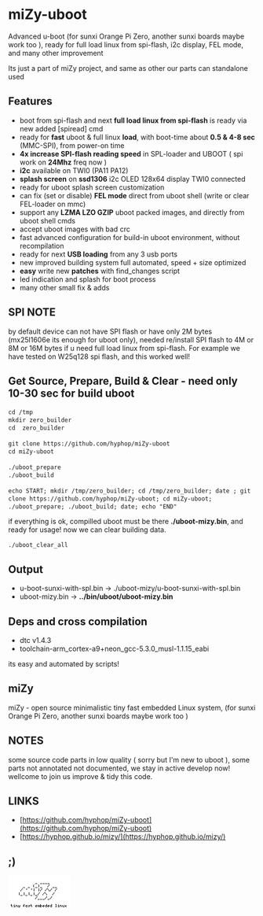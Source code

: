 # miZy-uboot

Advanced u-boot (for sunxi Orange Pi Zero, another sunxi boards maybe work too ), ready for full load linux from spi-flash, i2c display, FEL mode, and many other improvement 

Its just a part of miZy project, and same as other our parts can standalone used

## Features

* boot from spi-flash and next **full load linux from spi-flash** is ready via new added [spiread] cmd
* ready for **fast** uboot & full linux **load**, with boot-time about **0.5 & 4-8 sec** (MMC-SPI), from power-on time
* **4x increase SPI-flash reading speed** in SPL-loader and UBOOT ( spi work on **24Mhz** freq now )
* **i2c** available on TWI0 (PA11 PA12)
* **splash screen** on **ssd1306** i2c OLED 128x64 display TWI0 connected
* ready for uboot splash screen customization
* can fix (set or disable) **FEL mode** direct from uboot shell (write or clear FEL-loader on mmc)
* support any **LZMA LZO GZIP** uboot packed images, and directly from uboot shell cmds
* accept uboot images with bad crc 
* fast advanced configuration for build-in uboot environment, without recompilation
* ready for next **USB loading** from any 3 usb ports
* new improved building system full automated, speed + size optimized 
* **easy** write new **patches** with find_changes script
* led indication and splash for boot process
* many other small fix & adds

## SPI NOTE

by default device can not have SPI flash or have only 2M bytes (mx25l1606e its enough for uboot only),
needed re/install SPI flash to 4M or 8M or 16M bytes if u need  full load linux from spi-flash. For example 
we have tested on W25q128 spi flash, and this worked well!

## Get Source, Prepare, Build & Clear - need only 10-30 sec for build uboot

    cd /tmp
    mkdir zero_builder
    cd  zero_builder

    git clone https://github.com/hyphop/miZy-uboot
    cd miZy-uboot

    ./uboot_prepare
    ./uboot_build

    echo START; mkdir /tmp/zero_builder; cd /tmp/zero_builder; date ; git clone https://github.com/hyphop/miZy-uboot; cd miZy-uboot; ./uboot_prepare; ./uboot_build; date; echo "END"

if everything is ok, compilled uboot must be there **./uboot-mizy.bin**, and ready for usage!
now we can clear building data.

    ./uboot_clear_all

## Output

* u-boot-sunxi-with-spl.bin -> ./uboot-mizy/u-boot-sunxi-with-spl.bin
* uboot-mizy.bin -> **../bin/uboot/uboot-mizy.bin**
    
## Deps and cross compilation

* dtc v1.4.3
* toolchain-arm_cortex-a9+neon_gcc-5.3.0_musl-1.1.15_eabi

its easy and automated by scripts!

## miZy 
 
miZy - open source minimalistic tiny fast embedded Linux system, (for sunxi Orange Pi Zero, another sunxi boards maybe work too )

## NOTES

some source code parts in low quality ( sorry but I'm new to uboot ), some parts not annotated not documented, we stay in active develop now! wellcome to join us improve & tidy this code.

## LINKS

- [https://github.com/hyphop/miZy-uboot](https://github.com/hyphop/miZy-uboot)
- [https://hyphop.github.io/mizy/](https://hyphop.github.io/mizy/)

## ;)

![miZy](pics/miZy.logo.bw128x64x2.png)
